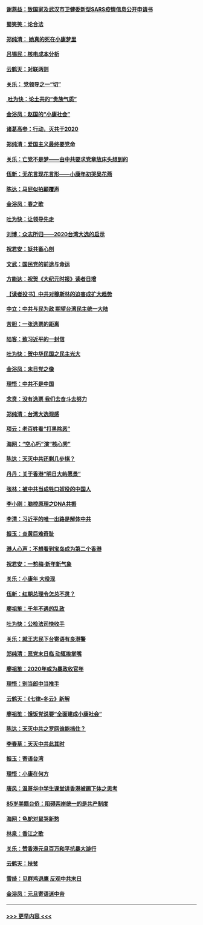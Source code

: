 #### [谢燕益：致国家及武汉市卫健委新型SARS疫情信息公开申请书](../pages/nsc993/n11808840.md?t=01211111) 
#### [蜀笑笑：论合法](../pages/nsc993/n11808064.md?t=01211111) 
#### [郑纯清： 她真的死在小康梦里](../pages/nsc993/n11806623.md?t=01211111) 
#### [吕锡民：核电成本分析](../pages/nsc993/n11806284.md?t=01211111) 
#### [云鹤天：对联两则](../pages/nsc993/n11805957.md?t=01211111) 
#### [关乐： 党领导之一“切”](../pages/nsc993/n11804505.md?t=01211111) 
#### [ 吐为快：论土共的“贵族气质”](../pages/nsc993/n11804490.md?t=01211111) 
#### [金浴凤：赵国的“小康社会”](../pages/nsc993/n11804452.md?t=01211111) 
#### [诸葛高参：行动，灭共于2020](../pages/nsc993/n11804120.md?t=01211111) 
#### [郑纯清：爱国主义最终要党命](../pages/nsc993/n11802197.md?t=01211111) 
#### [关乐：亡党不是梦——由中共要求党章放床头想到的](../pages/nsc993/n11802156.md?t=01211111) 
#### [伍新：无花言现花言形——小康年初哭吴花燕](../pages/nsc993/n11800044.md?t=01211111) 
#### [陈达：马屁似拍颠覆声](../pages/nsc993/n11800010.md?t=01211111) 
#### [金浴凤：春之歌](../pages/nsc993/n11797687.md?t=01211111) 
#### [吐为快：让领导先走](../pages/nsc993/n11797512.md?t=01211111) 
#### [刘博：众志所归——2020台湾大选的启示](../pages/nsc993/n11796878.md?t=01211111) 
#### [祝君安：妖共畜心剖](../pages/nsc993/n11794273.md?t=01211111) 
#### [文武：国民党的前途与命运](../pages/nsc993/n11794198.md?t=01211111) 
#### [方能达：祝贺《大纪元时报》读者日增](../pages/nsc993/n11793807.md?t=01211111) 
#### [【读者投书】中共对穆斯林的迫害成扩大趋势](../pages/nsc993/n11791371.md?t=01211111) 
#### [中立：中共与民为敌 期望台湾民主统一大陆](../pages/nsc993/n11790392.md?t=01211111) 
#### [苦胆：一张选票的距离](../pages/nsc993/n11788914.md?t=01211111) 
#### [陆客：致习近平的一封信](../pages/nsc993/n11788867.md?t=01211111) 
#### [吐为快：贺中华民国之民主光大](../pages/nsc993/n11788618.md?t=01211111) 
#### [金浴凤：末日党之像](../pages/nsc993/n11787475.md?t=01211111) 
#### [理悟：中共不是中国](../pages/nsc993/n11787463.md?t=01211111) 
#### [念贲：没有选票  我们去奋斗去努力](../pages/nsc993/n11787398.md?t=01211111) 
#### [郑纯清：台湾大选观感](../pages/nsc993/n11786210.md?t=01211111) 
#### [项云：老百姓看“打黑除恶”](../pages/nsc993/n11785398.md?t=01211111) 
#### [海网：“空心朽”演“核心秀”](../pages/nsc993/n11783874.md?t=01211111) 
#### [陈达：天灭中共还剩几步棋？](../pages/nsc993/n11783719.md?t=01211111) 
#### [丹丹：关于香港“明日大屿愿景”](../pages/nsc993/n11783273.md?t=01211111) 
#### [张林：被中共当成牲口奴役的中国人](../pages/nsc993/n11782397.md?t=01211111) 
#### [李小刚：脑控原理之DNA共振](../pages/nsc993/n11780962.md?t=01211111) 
#### [李清：习近平的唯一出路是解体中共](../pages/nsc993/n11780866.md?t=01211111) 
#### [振玉：炎黄巨难奇耻](../pages/nsc993/n11779632.md?t=01211111) 
#### [港人心声：不想看到宝岛成为第二个香港](../pages/nsc993/n11778817.md?t=01211111) 
#### [祝君安：一剪梅‧新年新气象](../pages/nsc993/n11776340.md?t=01211111) 
#### [关乐：小康年 大役现](../pages/nsc993/n11774213.md?t=01211111) 
#### [伍新：红朝总理令怎总不灵？](../pages/nsc993/n11770813.md?t=01211111) 
#### [廖祖笙：千年不遇的乱政](../pages/nsc993/n11770373.md?t=01211111) 
#### [吐为快：公检法司快收手](../pages/nsc993/n11770359.md?t=01211111) 
#### [关乐：就王志民下台寄语有良港警](../pages/nsc993/n11769903.md?t=01211111) 
#### [郑纯清：恶党末日临 动辄挨掌嘴](../pages/nsc993/n11769356.md?t=01211111) 
#### [廖祖笙：2020年或为暴政收官年](../pages/nsc993/n11768216.md?t=01211111) 
#### [理悟：别当郎中当推手](../pages/nsc993/n11768243.md?t=01211111) 
#### [云鹤天：《七律▪冬云》新解](../pages/nsc993/n11768204.md?t=01211111) 
#### [廖祖笙：饿饭党说要“全面建成小康社会”](../pages/nsc993/n11767482.md?t=01211111) 
#### [陈达：天灭中共之罗网谁能挡住？](../pages/nsc993/n11767465.md?t=01211111) 
#### [李春草：天灭中共此其时](../pages/nsc993/n11767452.md?t=01211111) 
#### [振玉：寄语台湾](../pages/nsc993/n11767432.md?t=01211111) 
#### [理悟：小康在何方](../pages/nsc993/n11767394.md?t=01211111) 
#### [唐风：温哥华中学生课堂讲香港被踢下体之思考](../pages/nsc993/n11766848.md?t=01211111) 
#### [85岁美籍台侨：阻碍两岸统一的是共产制度](../pages/nsc993/n11765043.md?t=01211111) 
#### [海网：龟蛇对鼠哭新愁](../pages/nsc993/n11764895.md?t=01211111) 
#### [林泉：香江之歌](../pages/nsc993/n11764415.md?t=01211111) 
#### [关乐：赞香港元旦百万和平抗暴大游行](../pages/nsc993/n11764382.md?t=01211111) 
#### [云鹤天：扶贫](../pages/nsc993/n11764245.md?t=01211111) 
#### [雪绮：见群鸡退鹰  反观中共末日](../pages/nsc993/n11762112.md?t=01211111) 
#### [金浴凤：元旦寄语迷中帝](../pages/nsc993/n11761788.md?t=01211111) 

----
#### [ >>> 更早内容 <<< ](../indexes/nsc993-earlier.md)
